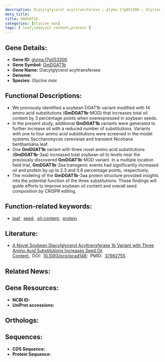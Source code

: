 ```yaml
---
description: Diacylglycerol acyltransferase ; glyma.17g053300 ; Glycine max
meta_title:
title: GmDGAT1b
categories: [Glycine max]
tags: [ leaf,seed,oil content,protein ]
---
```


## Gene Details:
- **Gene ID:** [glyma.17g053300]()
- **Gene Symbol:** <u>GmDGAT1b</u>
- **Gene Name:** Diacylglycerol acyltransferase
- **Genome:** []()
- **Species:** *Glycine max*

## Functional Descriptions:
   -  We previously identified a soybean DGAT1b variant modified with 14 amino acid substitutions (**GmDGAT1b**-MOD) that increases total oil content by 3 percentage points when overexpressed in soybean seeds.
   - In the present study, additional **GmDGAT1b** variants were generated to further increase oil with a reduced number of substitutions. Variants with one to four amino acid substitutions were screened in the model systems Saccharomyces cerevisiae and transient Nicotiana benthamiana leaf.
   - One **GmDGAT1b** variant with three novel amino acid substitutions (**GmDGAT1b**-3aa) increased total soybean oil to levels near the previously discovered **GmDGAT1b**-MOD variant. In a multiple location field trial, **GmDGAT1b**-3aa transgenic events had significantly increased oil and protein by up to 2.3 and 0.6 percentage points, respectively.
   - The modeling of the **GmDGAT1b**-3aa protein structure provided insights into the potential function of the three substitutions. These findings will guide efforts to improve soybean oil content and overall seed composition by CRISPR editing.

## Function-related keywords:
   - [leaf](/tags/leaf/),&nbsp;&nbsp;[seed](/tags/seed/),&nbsp;&nbsp;[oil-content](/tags/oil-content/),&nbsp;&nbsp;[protein](/tags/protein/)

## Literature:
   - [A Novel Soybean Diacylglycerol Acyltransferase 1b Variant with Three Amino Acid Substitutions Increases Seed Oil Content.](https://doi.org/10.1093/pcp/pcad148)&nbsp;&nbsp;DOI:&nbsp;&nbsp;[10.1093/pcp/pcad148](https://doi.org/10.1093/pcp/pcad148);&nbsp;&nbsp;PMID:&nbsp;&nbsp;[37982755](https://pubmed.ncbi.nlm.nih.gov/37982755/)

## Related News:

## Gene Resources:
- **NCBI ID:**  [](https://www.ncbi.nlm.nih.gov/gene/?term=)
- **UniProt accessions:**  [](https://www.uniprot.org/uniprotkb//entry)

## Orthologs:

## Sequences:
- **CDS Sequence:**
- **Protein Sequence:**
